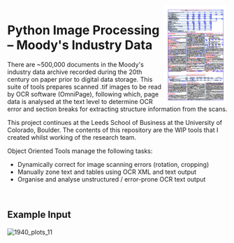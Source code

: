 <img src = "https://github.com/alextruesdale/moodys-image-processing/blob/master/repository_media/1940_plots_11.png" alt = "1940_plots_11" title = "1940_plots_11" align = "right" height = "225" />

# Python Image Processing – Moody's Industry Data
There are ~500,000 documents in the Moody's industry data archive recorded during the 20th century on paper prior to digital data storage. This suite of tools prepares scanned .tif images to be read by OCR software (OmniPage), following which, page data is analysed at the text level to determine OCR error and section breaks for extracting structure information from the scans.

This project continues at the Leeds School of Business at the University of Colorado, Boulder. The contents of this repository are the WIP tools that I created whilst working of the research team.

Object Oriented Tools manage the following tasks:
- Dynamically correct for image scanning errors (rotation, cropping)
- Manually zone text and tables using OCR XML and text output
- Organise and analyse unstructured / error-prone OCR text output

<br/>

## Example Input
<img src = "https://github.com/alextruesdale/moodys-image-processing/blob/master/repository_media/Banks19380027-0070.png" alt = "1940_plots_11" title = "1940_plots_11" align = "center" width = "850" />
